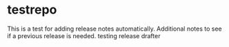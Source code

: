 # testrepo

This is a test for adding release notes automatically.  Additional notes to see if a previous release is needed.
testing release drafter
